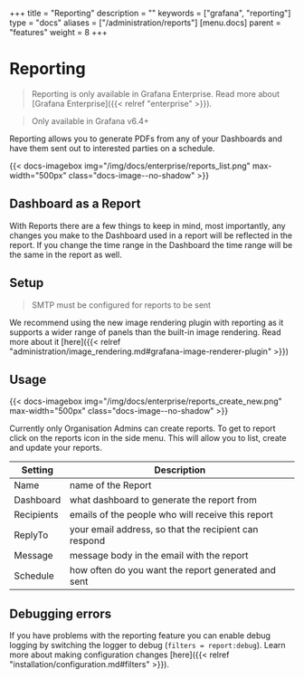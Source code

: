 +++
title = "Reporting"
description = ""
keywords = ["grafana", "reporting"]
type = "docs"
aliases = ["/administration/reports"]
[menu.docs]
parent = "features"
weight = 8
+++

# Reporting

> Reporting is only available in Grafana Enterprise. Read more about [Grafana Enterprise]({{< relref "enterprise" >}}).

> Only available in Grafana v6.4+

Reporting allows you to generate PDFs from any of your Dashboards and have them sent out to interested parties on a schedule.

{{< docs-imagebox img="/img/docs/enterprise/reports_list.png" max-width="500px" class="docs-image--no-shadow" >}}

## Dashboard as a Report

With Reports there are a few things to keep in mind, most importantly, any changes you make to the Dashboard used in a report will be reflected in the report. If you change the time range in the Dashboard the time range will be the same in the report as well.

## Setup

> SMTP must be configured for reports to be sent

We recommend using the new image rendering plugin with reporting as it supports a wider range of panels than the built-in image rendering. Read more about it [here]({{< relref "administration/image_rendering.md#grafana-image-renderer-plugin" >}})

## Usage

{{< docs-imagebox img="/img/docs/enterprise/reports_create_new.png" max-width="500px" class="docs-image--no-shadow" >}}

Currently only Organisation Admins can create reports. To get to report click on the reports icon in the side menu. This will allow you to list, create and update your reports.

| Setting       | Description                                                       |
| --------------|------------------------------------------------------------------ |
| Name          | name of the Report                                                |
| Dashboard     | what dashboard to generate the report from                        |
| Recipients    | emails of the people who will receive this report                 |
| ReplyTo       | your email address, so that the recipient can respond             |
| Message       | message body in the email with the report                         |
| Schedule      | how often do you want the report generated and sent               |

## Debugging errors

If you have problems with the reporting feature you can enable debug logging by switching the logger to debug (`filters = report:debug`). Learn more about making configuration changes [here]({{< relref "installation/configuration.md#filters" >}}).
